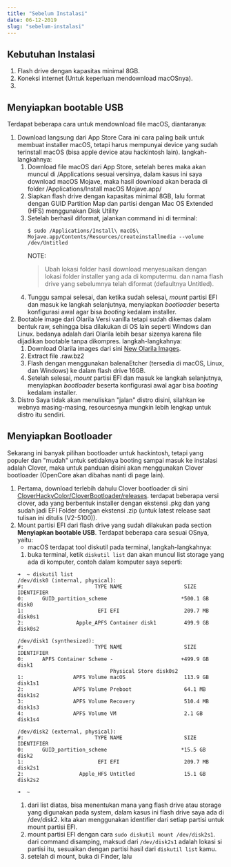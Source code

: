 ```yaml
---
title: "Sebelum Instalasi"
date: 06-12-2019
slug: "sebelum-instalasi"
---
```


## Kebutuhan Instalasi
1. Flash drive dengan kapasitas minimal 8GB.
2. Koneksi internet (Untuk keperluan mendownload macOSnya).
3. 

## Menyiapkan bootable USB
Terdapat beberapa cara untuk mendownload file macOS, diantaranya:
1. Download langsung dari App Store
   Cara ini cara paling baik untuk membuat installer macOS, tetapi harus mempunyai device yang sudah terinstall macOS (bisa apple device atau hackintosh lain). langkah-langkahnya:
   1. Download file macOS dari App Store, setelah beres maka akan muncul di /Applications sesuai versinya, dalam kasus ini saya download macOS Mojave, maka hasil download akan berada di folder /Applications/Install macOS Mojave.app/
   2. Siapkan flash drive dengan kapasitas minimal 8GB, lalu format dengan GUID Partition Map dan partisi dengan Mac OS Extended (HFS) menggunakan Disk Utility
   3. Setelah berhasil diformat, jalankan command ini di terminal:
      ```Shell
      $ sudo /Applications/Install\ macOS\ Mojave.app/Contents/Resources/createinstallmedia --volume /dev/Untitled
      ```
      NOTE:
      > Ubah lokasi folder hasil download menyesuaikan dengan lokasi folder installer yang ada di komputermu. dan nama flash drive yang sebelumnya telah diformat (defaultnya Untitled).
   4. Tunggu sampai selesai, dan ketika sudah selesai, *mount* partisi EFI dan masuk ke langkah selanjutnya, menyiapkan *bootloader* beserta konfigurasi awal agar bisa *booting* kedalam installer. <!-- TODO: link ke menyiapkan konfigurasi bootloader. -->
2. Bootable image dari Olarila
   Versi vanilla tetapi sudah dikemas dalam bentuk raw, sehingga bisa dilakukan di OS lain seperti Windows dan Linux. bedanya adalah dari Olarila lebih besar sizenya karena file dijadikan bootable tanpa dikompres. langkah-langkahnya:
   1. Download Olarila images dari sini [New Olarila Images](https://olarila.com/forum/viewtopic.php?f=51&t=10412).
   2. Extract file .raw.bz2
   3. Flash dengan menggunakan balenaEtcher (tersedia di macOS, Linux, dan Windows) ke dalam flash drive 16GB.
   4. Setelah selesai, *mount* partisi EFI dan masuk ke langkah selanjutnya, menyiapkan *bootloader* beserta konfigurasi awal agar bisa *booting* kedalam installer.
3. Distro
   Saya tidak akan menuliskan "jalan" distro disini, silahkan ke webnya masing-masing, resourcesnya mungkin lebih lengkap untuk distro itu sendiri.

## Menyiapkan Bootloader
Sekarang ini banyak pilihan bootloader untuk hackintosh, tetapi yang populer dan "mudah" untuk setidaknya booting sampai masuk ke instalasi adalah Clover, maka untuk panduan disini akan menggunakan Clover bootloader (OpenCore akan dibahas nanti di page lain).
1. Pertama, download terlebih dahulu Clover bootloader di sini [CloverHackyColor/CloverBootloader/releases](https://github.com/CloverHackyColor/CloverBootloader/releases). terdapat beberapa versi clover, ada yang berbentuk installer dengan ekstensi .pkg dan yang sudah jadi EFI Folder dengan ekstensi .zip (untuk latest release saat tulisan ini ditulis (V2-5100)).
2. Mount partisi EFI dari flash drive yang sudah dilakukan pada section **Menyiapkan bootable USB**. Terdapat beberapa cara sesuai OSnya, yaitu:
      - macOS
      terdapat tool diskutil pada terminal, langkah-langkahnya:
      1. buka terminal, ketik `diskutil list` dan akan muncul list storage yang ada di komputer, contoh dalam komputer saya seperti:
      ```Shell
      ➜  ~ diskutil list
      /dev/disk0 (internal, physical):
      #:                       TYPE NAME                    SIZE       IDENTIFIER
      0:      GUID_partition_scheme                        *500.1 GB   disk0
      1:                        EFI EFI                     209.7 MB   disk0s1
      2:                 Apple_APFS Container disk1         499.9 GB   disk0s2

      /dev/disk1 (synthesized):
      #:                       TYPE NAME                    SIZE       IDENTIFIER
      0:      APFS Container Scheme -                      +499.9 GB   disk1
                                    Physical Store disk0s2
      1:                APFS Volume macOS                   113.9 GB   disk1s1
      2:                APFS Volume Preboot                 64.1 MB    disk1s2
      3:                APFS Volume Recovery                510.4 MB   disk1s3
      4:                APFS Volume VM                      2.1 GB     disk1s4

      /dev/disk2 (external, physical):
      #:                       TYPE NAME                    SIZE       IDENTIFIER
      0:      GUID_partition_scheme                        *15.5 GB    disk2
      1:                        EFI EFI                     209.7 MB   disk2s1
      2:                  Apple_HFS Untitled                15.1 GB    disk2s2

      ➜  ~
      ```
      1. dari list diatas, bisa menentukan mana yang flash drive atau storage yang digunakan pada system, dalam kasus ini flash drive saya ada di /dev/disk2. kita akan menggunakan identifier dari setiap partisi untuk mount partisi EFI.
      2. mount partisi EFI dengan cara `sudo diskutil mount /dev/disk2s1`. dari command disamping, maksud dari `/dev/disk2s1` adalah lokasi si partisi itu, sesuaikan dengan partisi hasil dari `diskutil list` kamu.
      3. setelah di mount, buka di Finder, lalu 
<!-- TODO: menyiapkan folder EFI Clover -->
